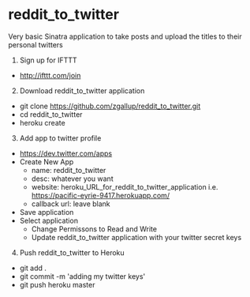 # reddit_to_twitter
Very basic Sinatra application to take posts and upload the titles to their personal twitters

1. Sign up for IFTTT
  - http://ifttt.com/join

2. Download reddit_to_twitter application
  - git clone https://github.com/zgallup/reddit_to_twitter.git
  - cd reddit_to_twitter
  - heroku create

3. Add app to twitter profile
  - https://dev.twitter.com/apps
  - Create New App
    - name: reddit_to_twitter
    - desc: whatever you want
    - website: heroku_URL_for_reddit_to_twitter_application i.e. https://pacific-eyrie-9417.herokuapp.com/
    - callback url: leave blank
  - Save application
  - Select application
    - Change Permissons to Read and Write
    - Update reddit_to_twitter application with your twitter secret keys

4.  Push reddit_to_twitter to Heroku
  - git add .
  - git commit -m 'adding my twitter keys'
  - git push heroku master